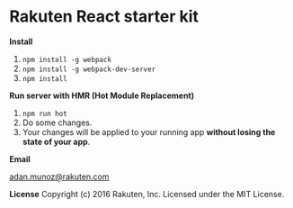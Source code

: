 # Rakuten React starter kit

**Install**

1. `npm install -g webpack`
1. `npm install -g webpack-dev-server`
1. `npm install`

**Run server with HMR (Hot Module Replacement)**
1. `npm run hot`
1. Do some changes.
1. Your changes will be applied to your running app **without losing the state of your app**.

**Email**

adan.munoz@rakuten.com

**License**
Copyright (c) 2016 Rakuten, Inc. Licensed under the MIT License.
